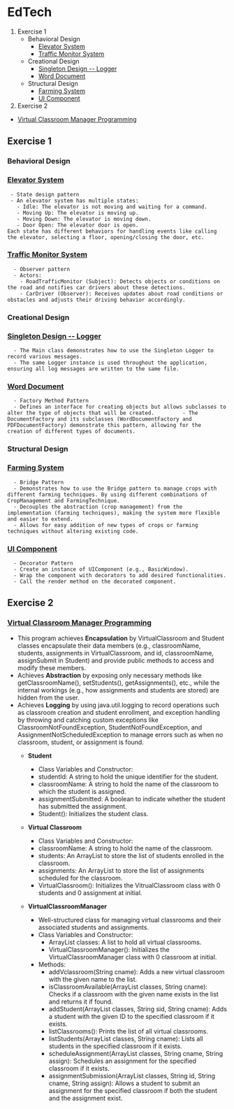 # EdTech
1. Exercise 1
   - Behavioral Design
     - [Elevator System](https://github.com/PushpaRani2113/EdTech/tree/main/EdTech/exercise1/behavioral%20design/Elevator%20System/src)
     - [Traffic Monitor System](https://github.com/PushpaRani2113/EdTech/tree/main/EdTech/exercise1/behavioral%20design/Traffic%20Monitor%20System/src)
   - Creational Design
     - [Singleton Design -- Logger](https://github.com/PushpaRani2113/EdTech/tree/main/EdTech/exercise1/creational%20design/Singleton%20design/src)
     - [Word Document](https://github.com/PushpaRani2113/EdTech/tree/main/EdTech/exercise1/creational%20design/Word%20document/src)
   - Structural Design
     - [Farming System](https://github.com/PushpaRani2113/EdTech/tree/main/EdTech/exercise1/structural%20design/Farming%20System/src)
     - [UI Component](https://github.com/PushpaRani2113/EdTech/tree/main/EdTech/exercise1/structural%20design/UI%20Component/src)
2. Exercise 2
- [Virtual Classroom Manager Programming](https://github.com/PushpaRani2113/EdTech/tree/main/EdTech/exercsie2_VirtualClassroomManagement/src)

## Exercise 1
### Behavioral Design
### [Elevator System](https://github.com/PushpaRani2113/EdTech/tree/main/EdTech/exercise1/behavioral%20design/Elevator%20System/src)
     - State design pattern
     - An elevator system has multiple states:
       - Idle: The elevator is not moving and waiting for a command.
       - Moving Up: The elevator is moving up.
       - Moving Down: The elevator is moving down.
       - Door Open: The elevator door is open.
    Each state has different behaviors for handling events like calling the elevator, selecting a floor, opening/closing the door, etc.
### [Traffic Monitor System](https://github.com/PushpaRani2113/EdTech/tree/main/EdTech/exercise1/behavioral%20design/Traffic%20Monitor%20System/src)
      - Observer pattern
      - Actors:
        - RoadTrafficMonitor (Subject): Detects objects or conditions on the road and notifies car drivers about these detections.
        - CarDriver (Observer): Receives updates about road conditions or obstacles and adjusts their driving behavior accordingly.
### Creational Design
### [Singleton Design -- Logger](https://github.com/PushpaRani2113/EdTech/tree/main/EdTech/exercise1/creational%20design/Singleton%20design/src)
      - The Main class demonstrates how to use the Singleton Logger to record various messages.
      - The same Logger instance is used throughout the application, ensuring all log messages are written to the same file.
### [Word Document](https://github.com/PushpaRani2113/EdTech/tree/main/EdTech/exercise1/creational%20design/Word%20document/src)
      - Factory Method Pattern
      - Defines an interface for creating objects but allows subclasses to alter the type of objects that will be created.         - The DocumentFactory and its subclasses (WordDocumentFactory and PDFDocumentFactory) demonstrate this pattern, allowing for the creation of different types of documents.
### Structural Design
### [Farming System](https://github.com/PushpaRani2113/EdTech/tree/main/EdTech/exercise1/structural%20design/Farming%20System/src)
      - Bridge Pattern
      - Demonstrates how to use the Bridge pattern to manage crops with different farming techniques. By using different combinations of CropManagement and FarmingTechnique.
      - Decouples the abstraction (crop management) from the implementation (farming techniques), making the system more flexible and easier to extend.
      - Allows for easy addition of new types of crops or farming techniques without altering existing code.
### [UI Component](https://github.com/PushpaRani2113/EdTech/tree/main/EdTech/exercise1/structural%20design/UI%20Component/src)
      - Decorator Pattern
      - Create an instance of UIComponent (e.g., BasicWindow).
      - Wrap the component with decorators to add desired functionalities.
      - Call the render method on the decorated component.

## Exercise 2
### [Virtual Classroom Manager Programming](https://github.com/PushpaRani2113/EdTech/tree/main/EdTech/exercsie2_VirtualClassroomManagement/src)
- This program achieves **Encapsulation** by VirtualClassroom and Student classes encapsulate their data members (e.g., classroomName, students, assignments in VirtualClassroom, and id, classroomName, assignSubmit in Student) and provide public methods to access and modify these members.
- Achieves **Abstraction** by exposing only necessary methods like getClassroomName(), setStudents(), getAssignments(), etc., while the internal workings (e.g., how assignments and students are stored) are hidden from the user.
- Achieves **Logging** by using java.util.logging to record operations such as classroom creation and student enrollment, and exception handling by throwing and catching custom exceptions like ClassroomNotFoundException, StudentNotFoundException, and AssignmentNotScheduledException to manage errors such as when no classroom, student, or assignment is found.
  - **Student**
    -  Class Variables and Constructor:
      - studentId: A string to hold the unique identifier for the student.
      - classroomName: A string to hold the name of the classroom to which the student is assigned.
      - assignmentSubmitted: A boolean to indicate whether the student has submitted the assignment.
      - Student(): Initializes the student class.
        
  - **Virtual Classroom**
    - Class Variables and Constructor:
    - classroomName: A string to hold the name of the classroom.
    - students: An ArrayList<Student> to store the list of students enrolled in the classroom.
    - assignments: An ArrayList<String> to store the list of assignments scheduled for the classroom.
    - VirtualClassroom(): Initializes the VitrualClassroom class with 0 students and 0 assignment at initial.
      
  - **VirtualClassroomManager**
    - Well-structured class for managing virtual classrooms and their associated students and assignments.
    - Class Variables and Constructor:
      - ArrayList<VirtualClassroom> classes: A list to hold all virtual classrooms.
      - VirtualClassroomManager(): Initializes the VirtualClassroomManager class with 0 classroom at initial.
    - Methods:
      - addVclassroom(String cname): Adds a new virtual classroom with the given name to the list.
      - isClassroomAvailable(ArrayList<VirtualClassroom> classes, String cname): Checks if a classroom with the given name exists in the list and returns it if found.
      - addStudent(ArrayList<VirtualClassroom> classes, String sid, String cname): Adds a student with the given ID to the specified classroom if it exists.
      - listClassrooms(): Prints the list of all virtual classrooms.
      - listStudents(ArrayList<VirtualClassroom> classes, String cname): Lists all students in the specified classroom if it exists.
      - scheduleAssignment(ArrayList<VirtualClassroom> classes, String cname, String assign): Schedules an assignment for the specified classroom if it exists.
      - assignmentSubmission(ArrayList<VirtualClassroom> classes, String id, String cname, String assign): Allows a student to submit an assignment for the specified classroom if both the student and the assignment exist.
  
